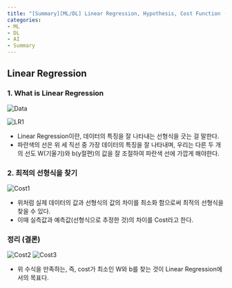 ```yaml
---
title: "[Summary][ML/DL] Linear Regression, Hypothesis, Cost Function (lec02)"
categories:
- ML
- DL
- AI
- Summary
---
```


## Linear Regression
### 1. What is Linear Regression
![Data](https://img1.daumcdn.net/thumb/R1280x0/?scode=mtistory2&fname=https%3A%2F%2Fblog.kakaocdn.net%2Fdn%2FbcCKJw%2FbtqzANTLldb%2FWJcNgXZhwAkaoOMVoJMmGk%2Fimg.png)

![LR1](https://img1.daumcdn.net/thumb/R1280x0/?scode=mtistory2&fname=https%3A%2F%2Fblog.kakaocdn.net%2Fdn%2Flrmyd%2FbtqzAOd3AR5%2FvB3S1jCw4qTnsIGUBjeUKk%2Fimg.png)

- Linear Regression이란, 데이터의 특징을 잘 나타내는 선형식을 긋는 걸 말한다.
- 파란색의 선은 위 세 직선 중 가장 데이터의 특징을 잘 나타내며, 우리는 다른 두 개의 선도 W(기울기)와 b(y절편)의 값을 잘 조절하여 파란색 선에 가깝게 해야한다.

### 2. 최적의 선형식을 찾기
![Cost1](https://img1.daumcdn.net/thumb/R1280x0/?scode=mtistory2&fname=https%3A%2F%2Fblog.kakaocdn.net%2Fdn%2Fbw89Vv%2FbtqzAjrQA8e%2FVK8wVqdNa0Fk22qbZGOzGk%2Fimg.png)

 - 위처럼 실제 데이터의 값과 선형식의 값의 차이를 최소화 함으로써 최적의 선형식을 찾을 수 있다.
 - 이때 실측값과 예측값(선형식으로 추정한 것)의 차이를 Cost라고 한다.

### 정리 (결론)
![Cost2](https://img1.daumcdn.net/thumb/R1280x0/?scode=mtistory2&fname=https%3A%2F%2Fblog.kakaocdn.net%2Fdn%2FNn3Tf%2Fbtqzzl4JLJX%2FiKo0R0UcpR0IaoyKq8De5K%2Fimg.png)
![Cost3](https://img1.daumcdn.net/thumb/R1280x0/?scode=mtistory2&fname=https%3A%2F%2Fblog.kakaocdn.net%2Fdn%2FmNHtj%2FbtqzAi0ITih%2F6MGnS8nAKUSipMYKrWgdYK%2Fimg.png)
- 위 수식을 만족하는, 즉, cost가 최소인 W와 b를 찾는 것이 Linear Regression에서의 목표다.
